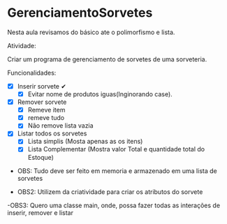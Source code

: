 # GerenciamentoSorvetes
Nesta aula revisamos do básico ate o polimorfismo e lista.

Atividade:

Criar um programa de gerenciamento de sorvetes de uma sorveteria.

Funcionalidades:
- [x] Inserir sorvete ✔
  - [x] Evitar nome de produtos iguas(Inginorando case).
- [x] Remover sorvete
  - [x] Remeve item
  - [x] remeve tudo
  - [x] Não remove lista vazia
- [x] Listar todos os sorvetes
  - [x] Lista simplis (Mosta apenas as os itens)
  - [x] Lista Complementar (Mostra valor Total e quantidade total do Estoque)

- OBS: Tudo deve ser feito em memoria e armazenado em uma lista de sorvetes

- OBS2: Utilizem da criatividade para criar os atributos do sorvete

 -OBS3: Quero uma classe main, onde, possa fazer todas as interações de inserir, remover e listar

